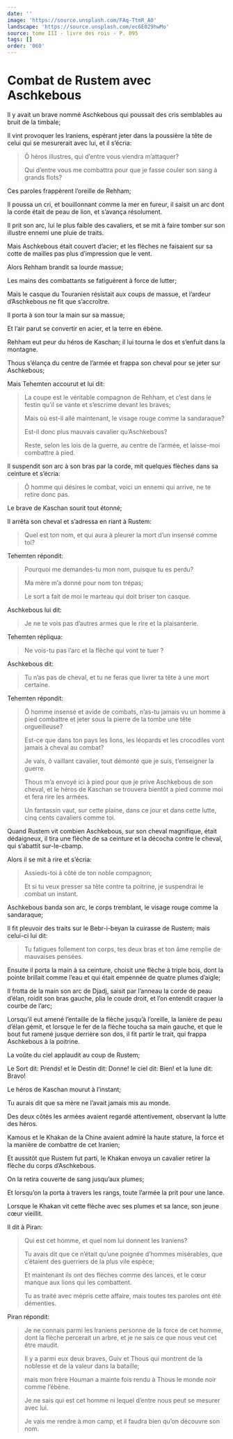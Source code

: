 ```yaml
---
date: ''
image: 'https://source.unsplash.com/FAq-TtmR_A0'
landscape: 'https://source.unsplash.com/ec6E029hwMo'
source: tome III - livre des rois - P. 095
tags: []
order: '060'
---
```


# Combat de Rustem avec Aschkebous

Il y avait un brave nommé Aschkebous qui poussait des cris semblables au bruit de la timbale;

Il vint provoquer les Iraniens, espérant jeter dans la poussière la tête de celui qui se mesurerait avec lui, et il s’écria:

> Ô héros illustres, qui d’entre vous viendra m’attaquer?
>
> Qui d’entre vous me combattra pour que je fasse couler son sang à grands flots?

Ces paroles frappèrent l’oreille de Rehham;

Il poussa un cri, et bouillonnant comme la mer en fureur, il saisit un arc dont la corde était de peau de lion, et s’avança résolument.

Il prit son arc, lui le plus faible des cavaliers, et se mit à faire tomber sur son illustre ennemi une pluie de traits.

Mais Aschkebous était couvert d’acier; et les flèches ne faisaient sur sa cotte de mailles pas plus d’impression que le vent.

Alors Rehham brandit sa lourde massue;

Les mains des combattants se fatiguèrent à force de lutter;

Mais le casque du Touranien résistait aux coups de massue, et l’ardeur d’Aschkebous ne fit que s’accroître.

ll porta à son tour la main sur sa massue;

Et l’air parut se convertir en acier, et la terre en ébène.

Rehham eut peur du héros de Kaschan; il lui tourna le dos et s’enfuit dans la montagne.

Thous s’élança du centre de l’armée et frappa son cheval pour se jeter sur Aschkebous;

Mais Tehemten accourut et lui dit:

> La coupe est le véritable compagnon de Rehham, et c’est dans le festin qu’il se vante et s’escrime devant les braves;
>
> Mais où est-il allé maintenant, le visage rouge comme la sandaraque?
>
> Est-il donc plus mauvais cavalier qu’Aschkebous?
>
> Reste, selon les lois de la guerre, au centre de l’armée, et laisse-moi combattre à pied.

Il suspendit son arc à son bras par la corde, mit quelques flèches dans sa ceinture et s’écria:

> Ô homme qui désires le combat, voici un ennemi qui arrive, ne te retire donc pas.

Le brave de Kaschan sourit tout étonné;

Il arrêta son cheval et s’adressa en riant à Rustem:

> Quel est ton nom, et qui aura à pleurer la mort d’un insensé comme toi?

Tehemten répondit:

> Pourquoi me demandes-tu mon nom, puisque tu es perdu?
>
> Ma mère m’a donné pour nom ton trépas;
>
> Le sort a fait de moi le marteau qui doit briser ton casque.

Aschkebous lui dit:

> Je ne te vois pas d’autres armes que le rire et la plaisanterie.

Tehemten répliqua:

> Ne vois-tu pas l’arc et la flèche qui vont te tuer ?

Aschkebous dit:

> Tu n’as pas de cheval, et tu ne feras que livrer ta tête à une mort certaine.

Tehemten répondit:

> Ô homme insensé et avide de combats, n’as-tu jamais vu un homme à pied combattre et jeter sous la pierre de la tombe une tête orgueilleuse?
>
> Est-ce que dans ton pays les lions, les léopards et les crocodiles vont jamais à cheval au combat?
>
> Je vais, ô vaillant cavalier, tout démonté que je suis, t’enseigner la guerre.
>
> Thous m’a envoyé ici à pied pour que je prive Aschkebous de son cheval, et le héros de Kaschan se trouvera bientôt a pied comme moi et fera rire les armées.
>
> Un fantassin vaut, sur cette plaine, dans ce jour et dans cette lutte, cinq cents cavaliers comme toi.

Quand Rustem vit combien Aschkebous, sur son cheval magnifique, était dédaigneux, il tira une flèche de sa ceinture et la décocha contre le cheval, qui s’abattit sur-le-cbamp.

Alors il se mit à rire et s’écria:

> Assieds-toi à côté de ton noble compagnon;
>
> Et si tu veux presser sa tête contre ta poitrine, je suspendrai le combat un instant.

Aschkebous banda son arc, le corps tremblant, le visage rouge comme la sandaraque;

Il fit pleuvoir des traits sur le Bebr-i-beyan la cuirasse de Rustem; mais celui-ci lui dit:

> Tu fatigues follement ton corps, tes deux bras et ton âme remplie de mauvaises pensées.

Ensuite il porta la main à sa ceinture, choisit une flèche à triple bois, dont la pointe brillait comme l’eau et qui était empennée de quatre plumes d’aigle;

Il frotta de la main son arc de Djadj, saisit par l’anneau la corde de peau d’élan, roidit son bras gauche, plia le coude droit, et l’on entendit craquer la courbe de l’arc;

Lorsqu’il eut amené l’entaille de la flèche jusqu’à l’oreille, la lanière de peau d’élan gémit, et lorsque le fer de la flèche toucha sa main gauche, et que le bout fut ramené jusque derrière son dos, il fit partir le trait, qui frappa Aschkebous à la poitrine.

La voûte du ciel applaudit au coup de Rustem;

Le Sort dit: Prends! et le Destin dit: Donne! le ciel dit: Bien! et la lune dit: Bravo!

Le héros de Kaschan mourut à l’instant;

Tu aurais dit que sa mère ne l’avait jamais mis au monde.

Des deux côtés les armées avaient regardé attentivement, observant la lutte des héros.

Kamous et le Khakan de la Chine avaient admiré la haute stature, la force et la manière de combattre de cet Iranien;

Et aussitôt que Rustem fut parti, le Khakan envoya un cavalier retirer la flèche du corps d’Aschkebous.

On la retira couverte de sang jusqu’aux plumes;

Et lorsqu’on la porta à travers les rangs, toute l’armée la prit pour une lance.

Lorsque le Khakan vit cette flèche avec ses plumes et sa lance, son jeune cœur vieillit.

Il dit à Piran:

> Qui est cet homme, et quel nom lui donnent les Iraniens?
>
> Tu avais dit que ce n’était qu’une poignée d’hommes misérables, que c’étaient des guerriers de la plus vile espèce;
>
> Et maintenant ils ont des flèches comme des lances, et le cœur manque aux lions qui les combattent.
>
> Tu as traité avec mépris cette affaire, mais toutes tes paroles ont été démenties.

Piran répondit:

> Je ne connais parmi les Iraniens personne de la force de cet homme, dont la flèche percerait un arbre, et je ne sais ce que nous veut cet être maudit.
>
> Il y a parmi eux deux braves, Guiv et Thous qui montrent de la noblesse et de la valeur dans la bataille;
>
> mais mon frère Houman a mainte fois rendu à Thous le monde noir comme l’ébène.
>
> Je ne sais qui est cet homme ni lequel d’entre nous peut se mesurer avec lui.
>
> Je vais me rendre à mon camp, et il faudra bien qu’on découvre son nom.
